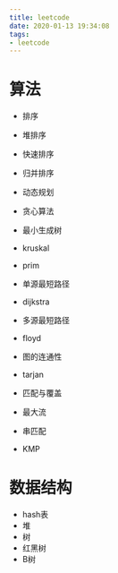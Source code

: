 ```yaml
---
title: leetcode
date: 2020-01-13 19:34:08
tags:
- leetcode
---
```


# 算法

- 排序
 - 堆排序
 - 快速排序
 - 归并排序

- 动态规划 
- 贪心算法

- 最小生成树
 - kruskal
 - prim
- 单源最短路径
 - dijkstra
- 多源最短路径
 - floyd
- 图的连通性
 - tarjan
- 匹配与覆盖
- 最大流

- 串匹配
 - KMP

# 数据结构

- hash表
- 堆
- 树
 - 红黑树
 - B树
